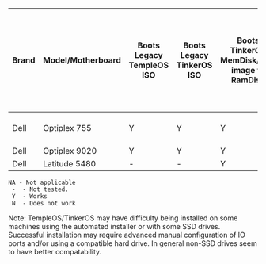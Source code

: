 | Brand | Model/Motherboard | Boots Legacy TempleOS ISO | Boots Legacy TinkerOS ISO | Boots TinkerOS MemDisk/USB image to RamDisk | Number of CPU cores detected / actual number of cores | Number of PS/2 ports | PS/2 emulation USB keyboard | PS/2 emulation USB mouse | PS/2 emulation Trackpad (laptops) | IDE or BIOS support for IDE/ATA/Legacy mode for SATA | PC Speaker works | PC Speaker sound routed thru on-board audio 3.5mm jack | Intel HD Audio driver works | Successful hard drive install/boot of TempleOS | Successful hard drive install/boot of TinkerOS | TinkerOS test suite passes | Comments                              |
|-------|-------------------|---------------------------|---------------------------|---------------------------------------------|-------------------------------------------------------|----------------------|-----------------------------|--------------------------|-----------------------------------|------------------------------------------------------|------------------|--------------------------------------------------------|-----------------------------|------------------------------------------------|------------------------------------------------|----------------------------|---------------------------------------|
| Dell  | Optiplex 755      | Y                         | Y                         | Y                                           | 4/4                                                   | 2                    | Y                           | Y                        | NA                                | Y                                                    | Y                | Y                                                      | -                           | Y                                              | Y                                              | Y                          | Great cheap TempleOS/TinkerOS machine |
| Dell  | Optiplex 9020     | Y                         | Y                         | Y                                           | 8/8                                                   | 2                    | Y                           | N                        | NA                                | Y                                                    | Y                | Y                                                      | -                           | -                                              | -                                              | -                          |                                       |
| Dell  | Latitude 5480     | -                         | -                         | Y                                           | 8/8                                                   | 0                    | Y                           | Y                        | Y                                 | Y                                                    | Y                | Y                                                      | -                           | -                                              | -                                              | -                          |                                       |


```
NA - Not applicable
 -  - Not tested.
 Y  - Works
 N  - Does not work
 ```
 
 Note: TempleOS/TinkerOS may have difficulty being installed on some machines using the automated installer or with some SSD drives.  Successful installation may require advanced manual configuration of IO ports and/or using a compatible hard drive.  In general non-SSD drives seem to have better compatability.
 
